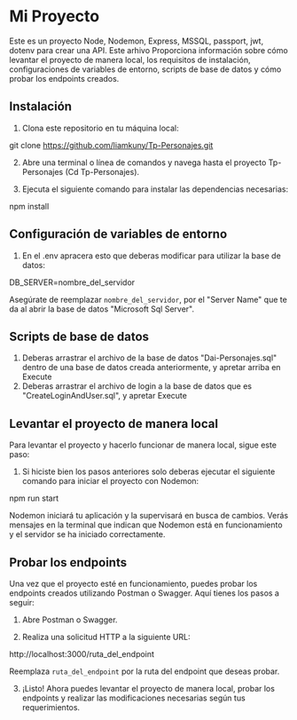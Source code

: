 # Mi Proyecto

Este es un proyecto  Node, Nodemon, Express, MSSQL, passport, jwt, dotenv para crear una API. Este arhivo Proporciona información sobre cómo levantar el proyecto de manera local, los requisitos de instalación, configuraciones de variables de entorno, scripts de base de datos y cómo probar los endpoints creados.


## Instalación

1. Clona este repositorio en tu máquina local:

git clone <https://github.com/liamkuny/Tp-Personajes.git>



2. Abre una terminal o línea de comandos y navega hasta el proyecto Tp-Personajes (Cd Tp-Personajes).

3. Ejecuta el siguiente comando para instalar las dependencias necesarias:

npm install

## Configuración de variables de entorno


1. En el .env apracera esto que deberas modificar para utilizar la base de datos:

DB_SERVER=nombre_del_servidor


Asegúrate de reemplazar `nombre_del_servidor`, por el "Server Name" que te da al abrir la base de datos "Microsoft Sql Server".

## Scripts de base de datos

1. Deberas arrastrar el archivo de la base de datos "Dai-Personajes.sql" dentro de una base de datos creada anteriormente, y apretar arriba en Execute
2. Deberas arrastrar el archivo de login a la base de datos que es "CreateLoginAndUser.sql", y apretar Execute


## Levantar el proyecto de manera local

Para levantar el proyecto y hacerlo funcionar de manera local, sigue este paso:


1. Si hiciste bien los pasos anteriores solo deberas ejecutar el siguiente comando para iniciar el proyecto con Nodemon:

npm run start


Nodemon iniciará tu aplicación y la supervisará en busca de cambios. Verás mensajes en la terminal que indican que Nodemon está en funcionamiento y el servidor se ha iniciado correctamente.

## Probar los endpoints

Una vez que el proyecto esté en funcionamiento, puedes probar los endpoints creados utilizando Postman o Swagger. Aquí tienes los pasos a seguir:

1. Abre Postman o Swagger.

2. Realiza una solicitud HTTP a la siguiente URL:

http://localhost:3000/ruta_del_endpoint

Reemplaza `ruta_del_endpoint` por la ruta del endpoint que deseas probar.

3. ¡Listo! Ahora puedes levantar el proyecto de manera local, probar los endpoints y realizar las modificaciones necesarias según tus requerimientos.
